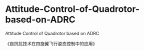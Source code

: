 # Attitude-Control-of-Quadrotor-based-on-ADRC
Attitude Control of Quadrotor based on ADRC

《自抗扰技术在四旋翼飞行姿态控制中的应用》

